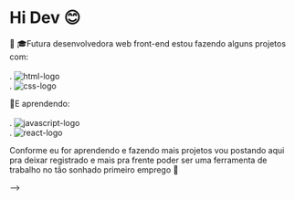 # Hi Dev :blush:
:space_invader:
:mortar_board:Futura desenvolvedora web front-end estou fazendo alguns projetos com:
<br>
<br>
. <img src="https://img.shields.io/badge/HTML5-E34F26?style=for-the-badge&logo=html5&logoColor=white" alt="html-logo" /> 
<br>
. <img src="https://img.shields.io/badge/CSS3-1572B6?style=for-the-badge&logo=css3&logoColor=white" alt="css-logo" />
<br>

:rocket:E aprendendo:
<br>
<br>
. <img src="https://img.shields.io/badge/JavaScript-323330?style=for-the-badge&logo=javascript&logoColor=F7DF1E" alt="javascript-logo" />
<br>
. <img src="https://img.shields.io/badge/React-20232A?style=for-the-badge&logo=react&logoColor=61DAFB" alt="react-logo" />

Conforme eu for aprendendo e fazendo mais projetos vou postando aqui pra deixar registrado e mais pra frente poder ser uma ferramenta de trabalho no tão sonhado primeiro emprego :pray:

-->
